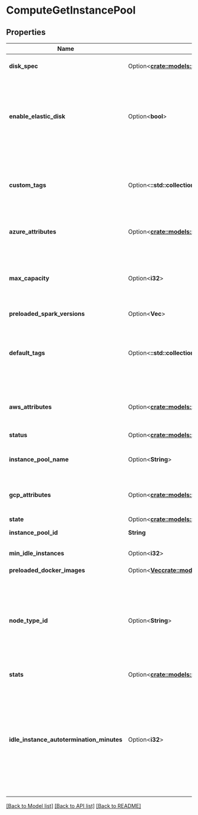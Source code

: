 # ComputeGetInstancePool

## Properties

Name | Type | Description | Notes
------------ | ------------- | ------------- | -------------
**disk_spec** | Option<[**crate::models::ComputeDiskSpec**](ComputeDiskSpec.md)> | Defines the specification of the disks that will be attached to all spark containers. | [optional]
**enable_elastic_disk** | Option<**bool**> | Autoscaling Local Storage: when enabled, this instances in this pool will dynamically acquire additional disk space when its Spark workers are running low on disk space. In AWS, this feature requires specific AWS permissions to function correctly - refer to the User Guide for more details. | [optional]
**custom_tags** | Option<**::std::collections::HashMap<String, String>**> | Additional tags for pool resources. Databricks will tag all pool resources (Eg., AWS instances and EBS volumes) with these tags in addition to `default_tags`. Notes:  - Currently, Databricks allows at most 45 custom tags | [optional]
**azure_attributes** | Option<[**crate::models::ComputeInstancePoolAzureAttributes**](ComputeInstancePoolAzureAttributes.md)> | Attributes related to instance pools running on Azure. If not specified at pool creation, a set of default values will be used. | [optional]
**max_capacity** | Option<**i32**> | Maximum number of outstanding instances to keep in the pool, including both instances used by clusters and idle instances. Clusters that require further instance provisioning will fail during upsize requests. | [optional]
**preloaded_spark_versions** | Option<**Vec<String>**> |  | [optional]
**default_tags** | Option<**::std::collections::HashMap<String, String>**> | Tags that are added by Databricks regardless of any `custom_tags`, including:    - Vendor: Databricks    - InstancePoolCreator: <user_id_of_creator>    - InstancePoolName: <name_of_pool>    - InstancePoolId: <id_of_pool> | [optional]
**aws_attributes** | Option<[**crate::models::ComputeInstancePoolAwsAttributes**](ComputeInstancePoolAwsAttributes.md)> | Attributes related to instance pools running on Amazon Web Services. If not specified at pool creation, a set of default values will be used. | [optional]
**status** | Option<[**crate::models::ComputeInstancePoolStatus**](ComputeInstancePoolStatus.md)> | Status of failed pending instances in the pool. | [optional]
**instance_pool_name** | Option<**String**> | Pool name requested by the user. Pool name must be unique. Length must be between 1 and 100 characters. | [optional]
**gcp_attributes** | Option<[**crate::models::ComputeInstancePoolGcpAttributes**](ComputeInstancePoolGcpAttributes.md)> | Attributes related to instance pools running on Google Cloud Platform. If not specified at pool creation, a set of default values will be used. | [optional]
**state** | Option<[**crate::models::ComputeInstancePoolState**](ComputeInstancePoolState.md)> |  | [optional]
**instance_pool_id** | **String** | Canonical unique identifier for the pool. | 
**min_idle_instances** | Option<**i32**> | Minimum number of idle instances to keep in the instance pool | [optional]
**preloaded_docker_images** | Option<[**Vec<crate::models::ComputeDockerImage>**](ComputeDockerImage.md)> |  | [optional]
**node_type_id** | Option<**String**> | This field encodes, through a single value, the resources available to each of the Spark nodes in this cluster. For example, the Spark nodes can be provisioned and optimized for memory or compute intensive workloads. A list of available node types can be retrieved by using the :method:clusters/listNodeTypes API call.  | [optional]
**stats** | Option<[**crate::models::ComputeInstancePoolStats**](ComputeInstancePoolStats.md)> | Usage statistics about the instance pool. | [optional]
**idle_instance_autotermination_minutes** | Option<**i32**> | Automatically terminates the extra instances in the pool cache after they are inactive for this time in minutes if min_idle_instances requirement is already met. If not set, the extra pool instances will be automatically terminated after a default timeout. If specified, the threshold must be between 0 and 10000 minutes. Users can also set this value to 0 to instantly remove idle instances from the cache if min cache size could still hold. | [optional]

[[Back to Model list]](../README.md#documentation-for-models) [[Back to API list]](../README.md#documentation-for-api-endpoints) [[Back to README]](../README.md)


